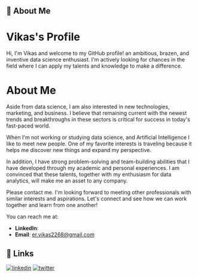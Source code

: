 ## 🚀 About Me

# Vikas's Profile
Hi, I'm Vikas and welcome to my GitHub profile! an ambitious, brazen, and inventive data science enthusiast. I'm actively looking for chances in the field where I can apply my talents and knowledge to make a difference.

# About Me

Aside from data science, I am also interested in new technologies, marketing, and business. I believe that remaining current with the newest trends and breakthroughs in these sectors is critical for success in today's fast-paced world.

When I'm not working or studying data science, and Artificial Intelligence I like to meet new people. One of my favorite interests is traveling because it helps me discover new things and expand my perspective.

In addition, I have strong problem-solving and team-building abilities that I have developed through my academic and personal experiences. I am convinced that these talents, together with my enthusiasm for data analytics, will make me an asset to any company.

Please contact me. I'm looking forward to meeting other professionals with similar interests and aspirations. Let's connect and see how we can work together and learn from one another!

You can reach me at:
* **LinkedIn**: 
* **Email**: er.vikas2268@gmail.com

## 🔗 Links
[![linkedin](https://img.shields.io/badge/linkedin-0A66C2?style=for-the-badge&logo=linkedin&logoColor=white)](https://www.linkedin.com/in/vikas-kumar6)
[![twitter](https://img.shields.io/badge/twitter-1DA1F2?style=for-the-badge&logo=twitter&logoColor=white)](https://twitter.com/)
